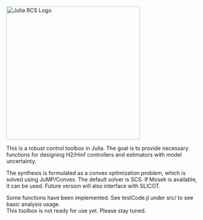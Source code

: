 <img src="https://isrlab.github.io/images/julia%20robust%20control%20library.png" alt="Julia RCS Logo" width="350"/>

This is a robust control toolbox in Julia. The goal is to provide necessary functions for designing H2/Hinf controllers and estimators with model uncertainty.

The synthesis is formulated as a convex optimization problem, which is solved using JuMP/Convex. The default solver is SCS. If Mosek is available, it can be used. Future version will also interface with SLICOT.

Some functions have been implemented. See testCode.jl under src/ to see basic analysis usage.  
This toolbox is not ready for use yet.  Please stay tuned.
